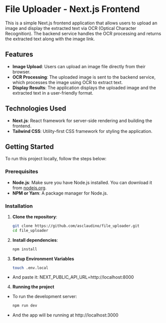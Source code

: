 # File Uploader - Next.js Frontend

This is a simple Next.js frontend application that allows users to upload an image and display the extracted text via OCR (Optical Character Recognition). The backend service handles the OCR processing and returns the extracted text along with the image link.

## Features

- **Image Upload**: Users can upload an image file directly from their browser.
- **OCR Processing**: The uploaded image is sent to the backend service, which processes the image using OCR to extract text.
- **Display Results**: The application displays the uploaded image and the extracted text in a user-friendly format.

## Technologies Used

- **Next.js**: React framework for server-side rendering and building the frontend.
- **Tailwind CSS**: Utility-first CSS framework for styling the application.

## Getting Started

To run this project locally, follow the steps below:

### Prerequisites

- **Node.js**: Make sure you have Node.js installed. You can download it from [nodejs.org](https://nodejs.org/).
- **NPM or Yarn**: A package manager for Node.js.

### Installation

1. **Clone the repository**:

   ```bash
   git clone https://github.com/asclaudino/file_uploader.git
   cd file_uploader
2. **Install dependencies**:

   ```bash
   npm install
   
3. **Setup Environment Variables**
    ```bash
    touch .env.local
  - And paste it: NEXT_PUBLIC_API_URL=http://localhost:8000
  
4. **Running the project**
- To run the development server: 
    ```bash
    npm run dev 
- And the app will be running at  http://localhost:3000
